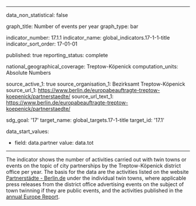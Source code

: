 
---
data_non_statistical: false

graph_title: Number of events per year
graph_type: bar

indicator_number: 17.1.1
indicator_name: global_indicators.17-1-1-title
indicator_sort_order: 17-01-01

published: true
reporting_status: complete

national_geographical_coverage: Treptow-Köpenick
computation_units: Absolute Numbers

source_active_1: true
source_organisation_1: Bezirksamt Treptow-Köpenick
source_url_1: https://www.berlin.de/europabeauftragte-treptow-koepenick/partnerstaedte/
source_url_text_1: https://www.berlin.de/europabeauftragte-treptow-koepenick/partnerstaedte/

sdg_goal: '17'
target_name: global_targets.17-1-title
target_id: '17.1'

data_start_values:
  - field: data.partner
    value: data.tot

---

The indicator shows the number of activities carried out with twin towns or events on the topic of city partnerships by the Treptow-Köpenick district office per year. The basis for the data are the activities listed on the website [Partnerstädte - Berlin.de](https://www.berlin.de/europabeauftragte-treptow-koepenick/partnerstaedte/) under the individual twin towns, where applicable press releases from the district office advertising events on the subject of town twinning if they are public events, and the activities published in the [annual Europe Report](https://www.berlin.de/europabeauftragte-treptow-koepenick/service/downloads/artikel.194832.php).
